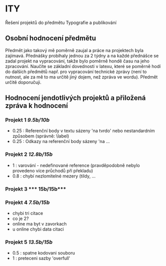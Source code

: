 # ITY
Řešení projektů do předmětu Typografie a publikování
## Osobní hodnocení předmětu
Předmět jako takový mě poměrně zaujal a práce na projektech byla zajímavá. Přednášky probíhaly jednou za 2 týdny a na každé přednášce se zadal projekt na vypracování, takže bylo poměrně hondě času na jeho zpracování.
Naučíte se základní dovednosti v latexu, které se poměrně hodí do dalších předmětů např. pro vypracování technické zprávy (není to nutnost, ale za mě to ma určitě jiný dojem, než zpráva ve wordu). Předmět určitě doporučuji.

## Hodnocení jendotlivých projektů a přiložená zpráva k hodnocení

### Projekt 1 ***9.5b/10b***
- 0.25 : Referenční body v textu sázeny 'na tvrdo' nebo nestandardním způsobem (správně: \label)
- 0.25 : Odkazy na referenční body sázeny 'na ...

### Projekt 2 ***12.8b/15b***
- 1 : varování - nedefinované reference (pravděpodobně nebylo provedeno více průchodů při překladu)
- 0.8 : chybí nezlomitelné mezery (tildy, ...

### Projekt 3 ***	15b/15b***

### Projekt 4 ***7.5b/15b***
- chybi tri citace
- co je 2?
- online ma byt v zavorkach
- u online chybi data citaci
  
### Projekt 5 ***13.5b/15b***
- 0.5 : spatne kodovani souboru
- 1 : preteceni sazby 'overfull'

